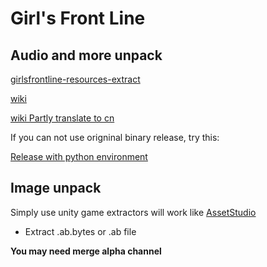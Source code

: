 # Girl's Front Line



## **Audio and more unpack**


[girlsfrontline-resources-extract](https://github.com/36base/girlsfrontline-resources-extract)

[wiki](https://github.com/36base/girlsfrontline-resources-extract/wiki)

[wiki Partly translate to cn](https://github.com/QZLin/girlsfrontline-resources-extract/wiki)

If you can not use origninal binary release, try this:

[Release with python environment](https://github.com/QZLin/girlsfrontline-resources-extract/releases)


## Image unpack


Simply use unity game extractors will work like [AssetStudio](https://github.com/Perfare/AssetStudio)
* Extract .ab.bytes or .ab file

**You may need merge alpha channel**
